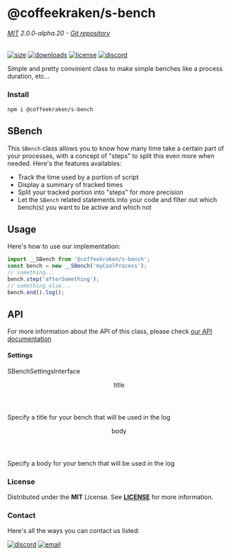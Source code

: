 <!-- This file has been generated using
     the "@coffeekraken/s-markdown-builder" package.
     !!! Do not edit it directly... -->


<!-- header -->
# @coffeekraken/s-bench

###### [MIT](./license) 2.0.0-alpha.20 - [Git repository]()

<!-- shields -->
[![size](https://shields.io/bundlephobia/min/@coffeekraken/s-bench?style=for-the-badge)](https://www.npmjs.com/package/@coffeekraken/s-bench)
[![downloads](https://shields.io/npm/dm/@coffeekraken/s-bench?style=for-the-badge)](https://www.npmjs.com/package/@coffeekraken/s-bench)
[![license](https://shields.io/npm/l/@coffeekraken/s-bench?style=for-the-badge)](./LICENSE)
[![discord](https://img.shields.io/discord/940362961682333767?color=5100FF&amp;label=Join%20us%20on%20Discord&amp;style=for-the-badge)](https://discord.gg/HzycksDJ)

<!-- description -->
Simple and pretty convinient class to make simple benches like a process duration, etc...

<!-- install -->
### Install

```shell
npm i @coffeekraken/s-bench

```

<!-- body -->

<!--
/**
* @name            README
* @namespace       doc
* @type            Markdown
* @platform        md
* @status          stable
* @menu            Documentation           /doc/readme
*
* @since           2.0.0
* @author    Olivier Bossel <olivier.bossel@gmail.com> (https://coffeekraken.io)
*/
-->

## SBench

This `SBench` class allows you to know how many time take a certain part of your processes, with a concept of "steps" to split this even more when needed. Here's the features availables:

-   Track the time used by a portion of script
-   Display a summary of tracked times
-   Split your tracked portion into "steps" for more precision
-   Let the `SBench` related statements into your code and filter out which bench(s) you want to be active and which not

## Usage

Here's how to use our implementation:

```js
import __SBench from '@coffeekraken/s-bench';
const bench = new __SBench('myCoolProcess');
// something...
bench.step('afterSomething');
// something else...
bench.end().log();

```

## API

For more information about the API of this class, please check [our API documentation](/api/@coffeekraken.s-bench.shared.SBench)

#### Settings

<span class="s-typo s-typo--code">
SBenchSettingsInterface
</span>

<dl>
<dt class="s-font s-font--40 s-mbe s-mbe--30">
<header class="s-flex s-bg s-bg--main-surface s-radius">
<div class="s-flex-item s-flex-item--grow s-tc s-tc--accent s-p s-p--30 s-typo s-typo--strong">
title             </div>
<div class="s-typo s-typo--bold s-p s-p--30 s-tc s-tc--info"></div>
</header>
<p class="s-typo s-typo--p s-p s-p--30">Specify a title for your bench that will be used in the log</p>
</dt>
<dt class="s-font s-font--40 s-mbe s-mbe--30">
<header class="s-flex s-bg s-bg--main-surface s-radius">
<div class="s-flex-item s-flex-item--grow s-tc s-tc--accent s-p s-p--30 s-typo s-typo--strong">
body             </div>
<div class="s-typo s-typo--bold s-p s-p--30 s-tc s-tc--info"></div>
</header>
<p class="s-typo s-typo--p s-p s-p--30">Specify a body for your bench that will be used in the log</p>
</dt>
</dl>


<!-- license -->
### License

Distributed under the **MIT** License. See **[LICENSE](./license)** for more information.

<!-- contact -->
### Contact

Here's all the ways you can contact us listed:

[![discord](https://img.shields.io/badge/Join%20us%20on%20discord-Join-blueviolet?style=[config.shieldsio.style]&amp;logo=discord)](https://discord.gg/HzycksDJ)
[![email](https://img.shields.io/badge/Email%20us-Go-green?style=[config.shieldsio.style]&amp;logo=Mail.Ru)](mailto:olivier.bossel@gmail.com)
